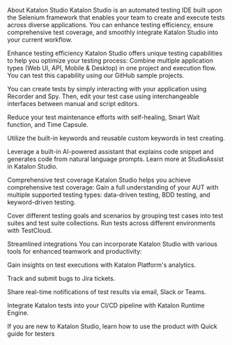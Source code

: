 About Katalon Studio
Katalon Studio is an automated testing IDE built upon the Selenium framework that enables your team to create and execute tests across diverse applications. You can enhance testing efficiency, ensure comprehensive test coverage, and smoothly integrate Katalon Studio into your current workflow.

Enhance testing efficiency
Katalon Studio offers unique testing capabilities to help you optimize your testing process:
Combine multiple application types (Web UI, API, Mobile & Desktop) in one project and execution flow. You can test this capability using our GitHub sample projects.

You can create tests by simply interacting with your application using Recorder and Spy. Then, edit your test case using interchangeable interfaces between manual and script editors.

Reduce your test maintenance efforts with self-healing, Smart Wait function, and Time Capsule.

Utilize the built-in keywords and reusable custom keywords in test creating.

Leverage a built-in AI-powered assistant that explains code snippet and generates code from natural language prompts. Learn more at StudioAssist in Katalon Studio.

Comprehensive test coverage
Katalon Studio helps you achieve comprehensive test coverage:
Gain a full understanding of your AUT with multiple supported testing types: data-driven testing, BDD testing, and keyword-driven testing.

Cover different testing goals and scenarios by grouping test cases into test suites and test suite collections.
Run tests across different environments with TestCloud.

Streamlined integrations
You can incorporate Katalon Studio with various tools for enhanced teamwork and productivity:

Gain insights on test executions with Katalon Platform's analytics.

Track and submit bugs to Jira tickets.

Share real-time notifications of test results via email, Slack or Teams.

Integrate Katalon tests into your CI/CD pipeline with Katalon Runtime Engine.

If you are new to Katalon Studio, learn how to use the product with Quick guide for testers
